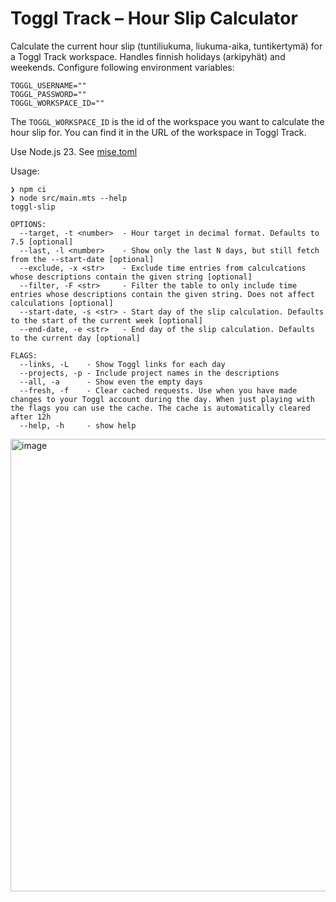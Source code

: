 
# Toggl Track – Hour Slip Calculator

Calculate the current hour slip (tuntiliukuma, liukuma-aika, tuntikertymä) for a
Toggl Track workspace. Handles finnish holidays (arkipyhät) and weekends.
Configure following environment variables:

```
TOGGL_USERNAME=""
TOGGL_PASSWORD=""
TOGGL_WORKSPACE_ID=""
```

The `TOGGL_WORKSPACE_ID` is the id of the workspace you want to calculate the hour
slip for. You can find it in the URL of the workspace in Toggl Track.

Use Node.js 23. See [mise.toml](mise.toml)

Usage:

```
❯ npm ci
❯ node src/main.mts --help
toggl-slip

OPTIONS:
  --target, -t <number>  - Hour target in decimal format. Defaults to 7.5 [optional]
  --last, -l <number>    - Show only the last N days, but still fetch from the --start-date [optional]
  --exclude, -x <str>    - Exclude time entries from calculcations whose descriptions contain the given string [optional]
  --filter, -F <str>     - Filter the table to only include time entries whose descriptions contain the given string. Does not affect calculations [optional]
  --start-date, -s <str> - Start day of the slip calculation. Defaults to the start of the current week [optional]
  --end-date, -e <str>   - End day of the slip calculation. Defaults to the current day [optional]

FLAGS:
  --links, -L    - Show Toggl links for each day
  --projects, -p - Include project names in the descriptions
  --all, -a      - Show even the empty days
  --fresh, -f    - Clear cached requests. Use when you have made changes to your Toggl account during the day. When just playing with the flags you can use the cache. The cache is automatically cleared after 12h
  --help, -h     - show help
```

<img width="724" alt="image" src="https://github.com/user-attachments/assets/035fc998-3fa6-4273-8e31-795cf453c1b9" />
